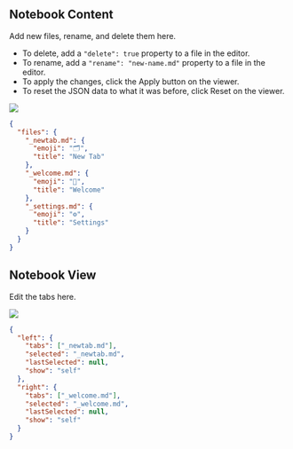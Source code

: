 ## Notebook Content

Add new files, rename, and delete them here.

- To delete, add a `"delete": true` property to a file in the editor.
- To rename, add a `"rename": "new-name.md"` property to a file in the editor.
- To apply the changes, click the Apply button on the viewer.
- To reset the JSON data to what it was before, click Reset on the viewer.

[![](https://img.shields.io/badge/%E2%98%95%EF%B8%8F-NotebookView-blue)](https://machiatto.dev/component/#NotebookContent)

```json
{
  "files": {
    "_newtab.md": {
      "emoji": "🗂",
      "title": "New Tab"
    },
    "_welcome.md": {
      "emoji": "👋",
      "title": "Welcome"
    },
    "_settings.md": {
      "emoji": "⚙️",
      "title": "Settings"
    }
  }
}
```

## Notebook View

Edit the tabs here.

[![](https://img.shields.io/badge/%E2%98%95%EF%B8%8F-NotebookView-blue)](https://machiatto.dev/component/#NotebookView)

```json
{
  "left": {
    "tabs": ["_newtab.md"],
    "selected": "_newtab.md",
    "lastSelected": null,
    "show": "self"
  },
  "right": {
    "tabs": ["_welcome.md"],
    "selected": "_welcome.md",
    "lastSelected": null,
    "show": "self"
  }
}
```
